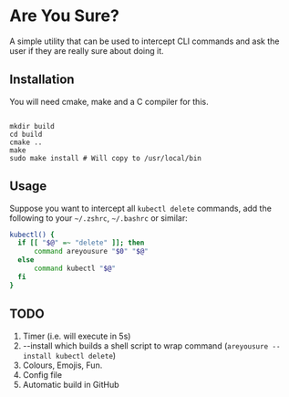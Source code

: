 # Are You Sure?

A simple utility that can be used to intercept CLI commands and ask the user
if they are really sure about doing it.

## Installation

You will need cmake, make and a C compiler for this.

```shell

mkdir build
cd build
cmake ..
make
sudo make install # Will copy to /usr/local/bin
```

## Usage

Suppose you want to intercept all `kubectl delete` commands, add the following to your
`~/.zshrc`, `~/.bashrc` or similar:


```bash
kubectl() {
  if [[ "$@" =~ "delete" ]]; then
      command areyousure "$0" "$@"
  else
      command kubectl "$@"
  fi
}
```


## TODO

1. Timer (i.e. will execute in 5s)
2. --install which builds a shell script to wrap command (`areyousure --install kubectl delete`)
3. Colours, Emojis, Fun.
4. Config file
5. Automatic build in GitHub
